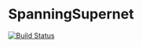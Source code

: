 # SpanningSupernet

[![Build Status](https://github.com/jakewilliami/SpanningSupernet.jl/actions/workflows/CI.yml/badge.svg?branch=master)](https://github.com/jakewilliami/SpanningSupernet.jl/actions/workflows/CI.yml?query=branch%3Amaster)
